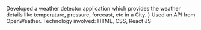 Developed a weather detector application which provides the weather details like temperature, pressure, forecast, etc in a City. } 
Used an  API from OpenWeather.
Technology involved: HTML, CSS, React JS
